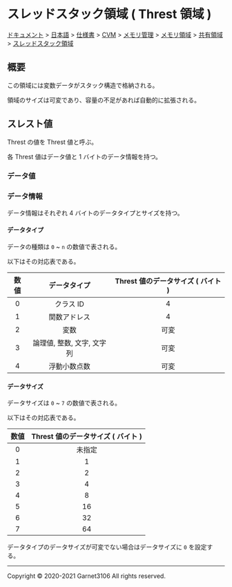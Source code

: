 # スレッドスタック領域 ( Threst 領域 )

[ドキュメント](../../../../../../../index.md) > [日本語](../../../../../../index.md) > [仕様書](../../../../../index.md) > [CVM](../../../../index.md) > [メモリ管理](../../../index.md) > [メモリ領域](../../index.md) > [共有領域](../index.md) > [スレッドスタック領域](./index.md)

## 概要

この領域には変数データがスタック構造で格納される。

領域のサイズは可変であり、容量の不足があれば自動的に拡張される。

## スレスト値

Threst の値を Threst 値と呼ぶ。

各 Threst 値はデータ値と 1 バイトのデータ情報を持つ。

### データ値

### データ情報

データ情報はそれぞれ 4 バイトのデータタイプとサイズを持つ。

#### データタイプ

データの種類は `0` ~ `n` の数値で表される。

以下はその対応表である。

|数値|データタイプ|Threst 値のデータサイズ ( バイト )|
|:-:|:-:|:-:|
|0|クラス ID|4|
|1|関数アドレス|4|
|2|変数|可変|
|3|論理値, 整数, 文字, 文字列|可変|
|4|浮動小数点数|可変|

#### データサイズ

データサイズは `0` ~ `7` の数値で表される。

以下はその対応表である。

|数値|Threst 値のデータサイズ ( バイト )|
|:-:|:-:|
|0|未指定|
|1|1|
|2|2|
|3|4|
|4|8|
|5|16|
|6|32|
|7|64|

データタイプのデータサイズが可変でない場合はデータサイズに `0` を設定する。

---

Copyright © 2020-2021 Garnet3106 All rights reserved.
